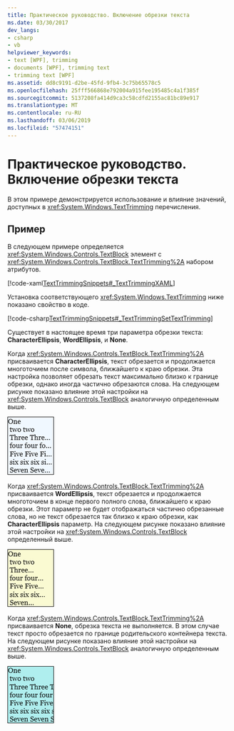 ```yaml
---
title: Практическое руководство. Включение обрезки текста
ms.date: 03/30/2017
dev_langs:
- csharp
- vb
helpviewer_keywords:
- text [WPF], trimming
- documents [WPF], trimming text
- trimming text [WPF]
ms.assetid: dd8c9191-d2be-45fd-9fb4-3c75b65578c5
ms.openlocfilehash: 25fff566868e792004a915fee195485c4a1f385f
ms.sourcegitcommit: 5137208fa414d9ca3c58cdfd2155ac81bc89e917
ms.translationtype: MT
ms.contentlocale: ru-RU
ms.lasthandoff: 03/06/2019
ms.locfileid: "57474151"
---
```

# <a name="how-to-enable-text-trimming"></a>Практическое руководство. Включение обрезки текста

В этом примере демонстрируется использование и влияние значений, доступных в <xref:System.Windows.TextTrimming> перечисления.

## <a name="example"></a>Пример

В следующем примере определяется <xref:System.Windows.Controls.TextBlock> элемент с <xref:System.Windows.Controls.TextBlock.TextTrimming%2A> набором атрибутов.

[!code-xaml[TextTrimmingSnippets#_TextTrimmingXAML](~/samples/snippets/csharp/VS_Snippets_Wpf/TextTrimmingSnippets/CSharp/Window1.xaml#_texttrimmingxaml)]

Установка соответствующего <xref:System.Windows.TextTrimming> ниже показано свойство в коде.

[!code-csharp[TextTrimmingSnippets#_TextTrimmingSetTextTrimming](~/samples/snippets/csharp/VS_Snippets_Wpf/TextTrimmingSnippets/CSharp/Window1.xaml.cs#_texttrimmingsettexttrimming)]


Существует в настоящее время три параметра обрезки текста: **CharacterEllipsis**, **WordEllipsis**, и **None**.

Когда <xref:System.Windows.Controls.TextBlock.TextTrimming%2A> присваивается **CharacterEllipsis**, текст обрезается и продолжается многоточием после символа, ближайшего к краю обрезки.  Эта настройка позволяет обрезать текст максимально близко к границе обрезки, однако иногда частично обрезаются слова.  На следующем рисунке показано влияние этой настройки на <xref:System.Windows.Controls.TextBlock> аналогичную определенным выше.

![Пример: TextTrimming.CharacterEllipsis](./media/texttrimming-character.png "TextTrimming_Character")

Когда <xref:System.Windows.Controls.TextBlock.TextTrimming%2A> присваивается **WordEllipsis**, текст обрезается и продолжается многоточием в конце первого полного слова, ближайшего к краю обрезки.  Этот параметр не будет отображаться частично обрезанные слова, но не текст обрезается так близко к краю обрезки, как **CharacterEllipsis** параметр.  На следующем рисунке показано влияние этой настройки на <xref:System.Windows.Controls.TextBlock> определенный выше.

![Пример: TextTrimming.WordEllipsis](./media/texttrimming-word.png "TextTrimming_Word")

Когда <xref:System.Windows.Controls.TextBlock.TextTrimming%2A> присваивается **None**, обрезка текста не выполняется.  В этом случае текст просто обрезается по границе родительского контейнера текста.  На следующем рисунке показано влияние этой настройки на <xref:System.Windows.Controls.TextBlock> аналогичную определенным выше.

![Пример: TextTrimming.None](./media/texttrimming-none.png "TextTrimming_None")
